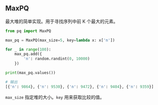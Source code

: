 ## MaxPQ

最大堆的简单实现。用于寻找序列中前 K 个最大的元素。

```python
from pq import MaxPQ

max_pq = MaxPQ(max_size=5, key=lambda x: x['n'])

for _ in range(100):
    max_pq.add({
        'n': random.randint(0, 10000)
    })

print(max_pq.values())

# 输出
[{'n': 9864}, {'n': 9530}, {'n': 9472}, {'n': 9404}, {'n': 9359}]
```

`max_size` 指定堆的大小。`key` 用来获取比较的值。
